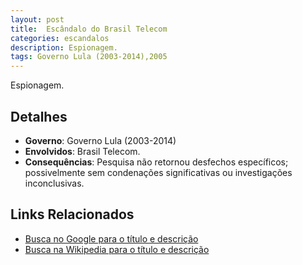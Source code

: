 ```yaml
---
layout: post
title:  Escândalo do Brasil Telecom
categories: escandalos
description: Espionagem.
tags: Governo Lula (2003-2014),2005
---
```


Espionagem.

## Detalhes
- **Governo**: Governo Lula (2003-2014)
- **Envolvidos**: Brasil Telecom.
- **Consequências**: Pesquisa não retornou desfechos específicos; possivelmente sem condenações significativas ou investigações inconclusivas.

## Links Relacionados
- [Busca no Google para o título e descrição](https://www.google.com/search?q=Esc%C3%A2ndalo%20do%20Brasil%20Telecom%20Espionagem.%20Governo%20Lula%20%282003-2014%29)
- [Busca na Wikipedia para o título e descrição](https://en.wikipedia.org/w/index.php?search=Esc%C3%A2ndalo%20do%20Brasil%20Telecom%20Espionagem.%20Governo%20Lula%20%282003-2014%29)
